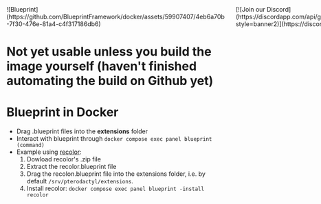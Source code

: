 <div style="display: flex; align-items: center;">
  <div style="flex: 1;">
    ![Blueprint](https://github.com/BlueprintFramework/docker/assets/59907407/4eb6a70b-7f30-476e-81a4-c4f317186db6)
  </div>
  <div style="margin-left: 20px;">
    [![Join our Discord](https://discordapp.com/api/guilds/123456789012345678/widget.png?style=banner2)](https://discord.gg/CUwHwv6xRe)
  </div>
  <div style="margin-left: 20px;">
    [![Download Blueprint](https://yourwebsite.com/path/to/blueprint/download/image.png)](https://blueprint.zip/)
  </div>
</div>

# Not yet usable unless you build the image yourself (haven't finished automating the build on Github yet)
# Blueprint in Docker
- Drag .blueprint files into the **extensions** folder
- Interact with blueprint through ``docker compose exec panel blueprint (command)``
- Example using [recolor](<https://github.com/sp11rum/recolor>):
  1. Dowload recolor's .zip file
  2. Extract the recolor.blueprint file
  3. Drag the recolon.blueprint file into the extensions folder, i.e. by default ``/srv/pterodactyl/extensions``.
  4. Install recolor: ``docker compose exec panel blueprint -install recolor``
